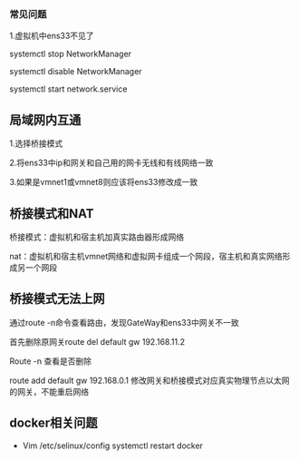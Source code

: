 

### 常见问题

1.虚拟机中ens33不见了

systemctl stop NetworkManager

systemctl disable NetworkManager

systemctl start network.service

## 局域网内互通

1.选择桥接模式

2.将ens33中ip和网关和自己用的网卡无线和有线网络一致

3.如果是vmnet1或vmnet8则应该将ens33修改成一致

## 桥接模式和NAT

桥接模式：虚拟机和宿主机加真实路由器形成网络

nat：虚拟机和宿主机vmnet网络和虚拟网卡组成一个网段，宿主机和真实网络形成另一个网段

## 桥接模式无法上网

通过route -n命令查看路由，发现GateWay和ens33中网关不一致

首先删除原网关route del default gw 192.168.11.2

Route -n 查看是否删除

route add default gw 192.168.0.1 修改网关和桥接模式对应真实物理节点以太网的网关，不能重启网络

## docker相关问题

* Vim /etc/selinux/config   systemctl restart docker
